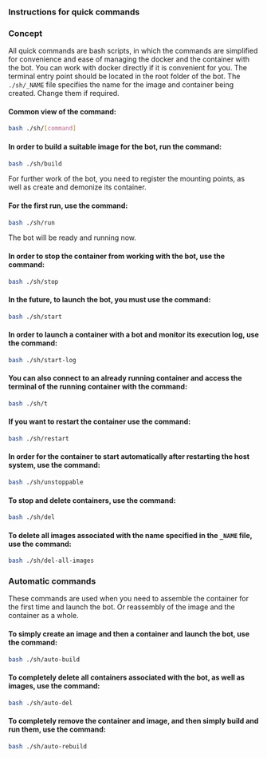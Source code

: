 ### Instructions for quick commands

### Concept
All quick commands are bash scripts, in which the commands are simplified for convenience and ease of managing the docker and the container with the bot.
You can work with docker directly if it is convenient for you.
The terminal entry point should be located in the root folder of the bot.
The `./sh/_NAME` file specifies the name for the image and container being created. Change them if required.
#### Common view of the command:
```bash
bash ./sh/[command]
```
#### In order to build a suitable image for the bot, run the command:
```bash
bash ./sh/build
```
For further work of the bot, you need to register the mounting points, as well as create and demonize its container. 
#### For the first run, use the command:
```bash
bash ./sh/run
```
The bot will be ready and running now.
#### In order to stop the container from working with the bot, use the command:
```bash
bash ./sh/stop
```
#### In the future, to launch the bot, you must use the command:
```bash
bash ./sh/start
```
#### In order to launch a container with a bot and monitor its execution log, use the command:
```bash
bash ./sh/start-log
```
#### You can also connect to an already running container and access the terminal of the running container with the command:
```bash
bash ./sh/t
```
#### If you want to restart the container use the command:
```bash
bash ./sh/restart
```
#### In order for the container to start automatically after restarting the host system, use the command:
```bash
bash ./sh/unstoppable
```
#### To stop and delete containers, use the command:
```bash
bash ./sh/del
```
#### To delete all images associated with the name specified in the `_NAME` file, use the command:
```bash
bash ./sh/del-all-images
```
### Automatic commands
These commands are used when you need to assemble the container for the first time and launch the bot. Or reassembly of the image and the container as a whole.
#### To simply create an image and then a container and launch the bot, use the command:
```bash
bash ./sh/auto-build
```
#### To completely delete all containers associated with the bot, as well as images, use the command:
```bash
bash ./sh/auto-del
```
#### To completely remove the container and image, and then simply build and run them, use the command:
```bash
bash ./sh/auto-rebuild
```
